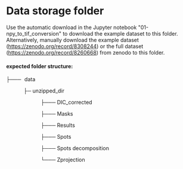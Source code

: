 # Data storage folder 

Use the automatic download in the Jupyter notebook "01-npy_to_tif_conversion" to download the example dataset to this folder. Alternatively, manually download the example dataset (https://zenodo.org/record/8308244) or the full dataset (https://zenodo.org/record/8260668) from zenodo to this folder. 

#### expected folder structure:
├─── $\hspace{1pt}$ data <br>

$\hspace{34pt}$ ├─ unzipped_dir <br>

$\hspace{70pt}$ ├─── DIC_corrected <br>

$\hspace{70pt}$ ├─── Masks <br>

$\hspace{70pt}$ ├─── Results <br>

$\hspace{70pt}$ ├─── Spots <br>

$\hspace{70pt}$ ├─── Spots decomposition <br>

$\hspace{70pt}$ └─── Zprojection <br>